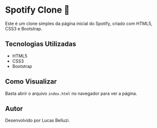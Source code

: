 # Spotify Clone 🎵

Este é um clone simples da página inicial do Spotify, criado com HTML5, CSS3 e Bootstrap.

## Tecnologias Utilizadas
- HTML5
- CSS3
- Bootstrap

## Como Visualizar
Basta abrir o arquivo `index.html` no navegador para ver a página.

## Autor
Desenvolvido por Lucas Belluzi.